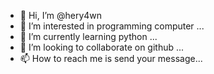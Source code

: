 - 👋 Hi, I’m @hery4wn
- 👀 I’m interested in programming computer ...
- 🌱 I’m currently learning python ...
- 💞️ I’m looking to collaborate on github ...
- 📫 How to reach me is send your message...

<!---
thekingkobeni/thekingkobeni is a ✨ special ✨ repository because its `README.md` (this file) appears on your GitHub profile.
You can click the Preview link to take a look at your changes.
--->
